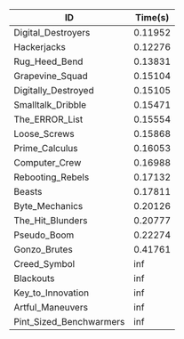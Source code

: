 |ID|Time(s)|
|-|-|
|Digital_Destroyers|0.11952|
|Hackerjacks|0.12276|
|Rug_Heed_Bend|0.13831|
|Grapevine_Squad|0.15104|
|Digitally_Destroyed|0.15105|
|Smalltalk_Dribble|0.15471|
|The_ERROR_List|0.15554|
|Loose_Screws|0.15868|
|Prime_Calculus|0.16053|
|Computer_Crew|0.16988|
|Rebooting_Rebels|0.17132|
|Beasts|0.17811|
|Byte_Mechanics|0.20126|
|The_Hit_Blunders|0.20777|
|Pseudo_Boom|0.22274|
|Gonzo_Brutes|0.41761|
|Creed_Symbol|inf|
|Blackouts|inf|
|Key_to_Innovation|inf|
|Artful_Maneuvers|inf|
|Pint_Sized_Benchwarmers|inf|
